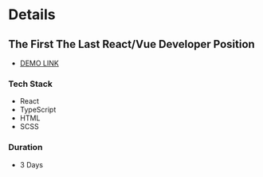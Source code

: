 # Details

## The First The Last React/Vue Developer Position
- [DEMO LINK](https://59mrrobot.github.io/mozgi-event/)

### Tech Stack
- React
- TypeScript
- HTML
- SCSS

### Duration
- 3 Days
